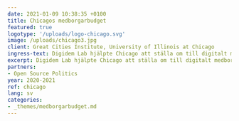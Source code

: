 ```yaml
---
date: 2021-01-09 10:38:35 +0100
title: Chicagos medborgarbudget
featured: true
logotype: '/uploads/logo-chicago.svg'
image: /uploads/chicago3.jpg
client: Great Cities Institute, University of Illinois at Chicago
ingress-text: Digidem Lab hjälpte Chicago att ställa om till digitalt medborgardeltagande under pandemin.
excerpt: Digidem Lab hjälpte Chicago att ställa om till digitalt medborgardeltagande.
partners:
- Open Source Politics
year: 2020-2021
ref: chicago
lang: sv
categories:
- _themes/medborgarbudget.md
---
```

